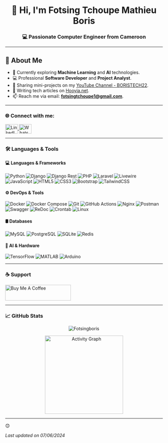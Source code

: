 <h1 align="center">👋 Hi, I'm Fotsing Tchoupe Mathieu Boris</h1>
<h3 align="center">💻 Passionate Computer Engineer from Cameroon</h3>

--- 

## 🚀 About Me

- 🌱 Currently exploring **Machine Learning** and **AI** technologies.
- 💻 Professional **Software Developer** and **Project Analyst**.
- 🎥 Sharing mini-projects on my [YouTube Channel - BORISTECH22](https://youtube.com/@boristech22?si=t6wZHYb2n9DW8SRU).
- 📝 Writing tech articles on [Hooyia.net](https://hooyia.net).
- 📫 Reach me via email: **fotsingtchoupe1@gmail.com**.

---

### 🌐 Connect with me:
<p align="left">
<a href="https://www.linkedin.com/in/mathieu-boris-64b68122b" target="_blank">
  <img align="center" src="https://raw.githubusercontent.com/rahuldkjain/github-profile-readme-generator/master/src/images/icons/Social/linked-in-alt.svg" alt="LinkedIn" height="30" width="40" />
</a>
<a href="https://wa.me/697907096" target="_blank">
  <img align="center" src="https://raw.githubusercontent.com/rahuldkjain/github-profile-readme-generator/master/src/images/icons/Social/whatsapp.svg" alt="WhatsApp" height="30" width="40" />
</a>
</p>

---

### 🛠️ Languages & Tools

#### 💻 Languages & Frameworks
![Python](https://img.shields.io/badge/Python-1E90FF?style=flat-square&logo=python&logoColor=black)
![Django](https://img.shields.io/badge/Django-000000?style=flat-square&logo=django&logoColor=1E90FF)
![Django Rest](https://img.shields.io/badge/Django_Rest_Framework-1E90FF?style=flat-square&logo=django&logoColor=black)
![PHP](https://img.shields.io/badge/PHP-1E90FF?style=flat-square&logo=php&logoColor=black)
![Laravel](https://img.shields.io/badge/Laravel-000000?style=flat-square&logo=laravel&logoColor=1E90FF)
![Livewire](https://img.shields.io/badge/Livewire-1E90FF?style=flat-square&logo=laravel&logoColor=black)
![JavaScript](https://img.shields.io/badge/JavaScript-1E90FF?style=flat-square&logo=javascript&logoColor=black)
![HTML5](https://img.shields.io/badge/HTML5-1E90FF?style=flat-square&logo=html5&logoColor=black)
![CSS3](https://img.shields.io/badge/CSS3-1E90FF?style=flat-square&logo=css3&logoColor=black)
![Bootstrap](https://img.shields.io/badge/Bootstrap-000000?style=flat-square&logo=bootstrap&logoColor=1E90FF)
![TailwindCSS](https://img.shields.io/badge/Tailwind_CSS-1E90FF?style=flat-square&logo=tailwind-css&logoColor=black)


#### ⚙️ DevOps & Tools
![Docker](https://img.shields.io/badge/Docker-000000?style=flat-square&logo=docker&logoColor=1E90FF)
![Docker Compose](https://img.shields.io/badge/Docker_Compose-1E90FF?style=flat-square&logo=docker&logoColor=black)
![Git](https://img.shields.io/badge/Git-1E90FF?style=flat-square&logo=git&logoColor=black)
![GitHub Actions](https://img.shields.io/badge/GitHub_Actions-000000?style=flat-square&logo=github-actions&logoColor=1E90FF)
![Nginx](https://img.shields.io/badge/Nginx-000000?style=flat-square&logo=nginx&logoColor=1E90FF)
![Postman](https://img.shields.io/badge/Postman-1E90FF?style=flat-square&logo=postman&logoColor=black)
![Swagger](https://img.shields.io/badge/Swagger-1E90FF?style=flat-square&logo=swagger&logoColor=black)
![ReDoc](https://img.shields.io/badge/ReDoc-000000?style=flat-square&logo=redocly&logoColor=1E90FF)
![Crontab](https://img.shields.io/badge/Cron-000000?style=flat-square&logo=linux&logoColor=1E90FF)
![Linux](https://img.shields.io/badge/Linux-1E90FF?style=flat-square&logo=linux&logoColor=black)

#### 🛢 Databases
![MySQL](https://img.shields.io/badge/MySQL-1E90FF?style=flat-square&logo=mysql&logoColor=black)
![PostgreSQL](https://img.shields.io/badge/PostgreSQL-000000?style=flat-square&logo=postgresql&logoColor=1E90FF)
![SQLite](https://img.shields.io/badge/SQLite-1E90FF?style=flat-square&logo=sqlite&logoColor=black)
![Redis](https://img.shields.io/badge/Redis-000000?style=flat-square&logo=redis&logoColor=1E90FF)

#### 🤖 AI & Hardware
![TensorFlow](https://img.shields.io/badge/TensorFlow-1E90FF?style=flat-square&logo=tensorflow&logoColor=black)
![MATLAB](https://img.shields.io/badge/MATLAB-000000?style=flat-square&logo=mathworks&logoColor=1E90FF)
![Arduino](https://img.shields.io/badge/Arduino-1E90FF?style=flat-square&logo=arduino&logoColor=black)

---

### ☕ Support
<p>
<a href="https://www.buymeacoffee.com/Fotsingboris">
  <img src="https://cdn.buymeacoffee.com/buttons/v2/default-blue.png" height="50" width="210" alt="Buy Me A Coffee" />
</a>
</p>

---

### 📈 GitHub Stats
<p align="center">
  <img src="https://github-readme-streak-stats.herokuapp.com/?user=Fotsingboris&theme=blue-green&hide_border=true" alt="Fotsingboris" />
</p>

<p align="center">
  <a href="https://github.com/Fotsingboris">
    <img height=250 src="https://github-readme-activity-graph.vercel.app/graph?username=Fotsingboris&bg_color=0d1117&color=1E90FF&line=1E90FF&point=ffffff&area=true&hide_border=true" alt="Activity Graph"/>
  </a> 
</p>

---

😊

_Last updated on 07/06/2024_

